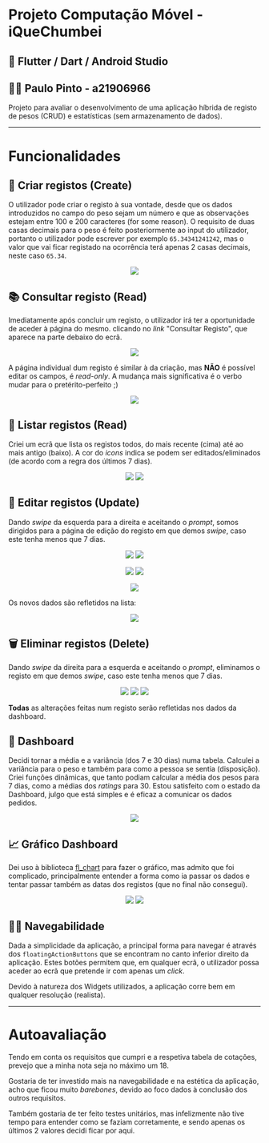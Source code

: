 # Projeto Computação Móvel - iQueChumbei

## 🎯 Flutter / Dart / Android Studio
## 👨‍🎓 Paulo Pinto - a21906966

Projeto para avaliar o desenvolvimento de uma aplicação híbrida de registo de pesos (CRUD) e estatísticas (sem armazenamento de dados).

***

# Funcionalidades
## 🎇 Criar registos (Create)

O utilizador pode criar o registo à sua vontade, desde que os dados introduzidos no campo do peso sejam um número e que as observações estejam entre 100 e 200 caracteres (for some reason). O requisito de duas casas decimais para o peso é feito posteriormente ao input do utilizador, portanto o utilizador pode escrever por exemplo `65.34341241242`, mas o valor que vai ficar registado na ocorrência terá apenas 2 casas decimais, neste caso `65.34`.

<p align="center">
  <img src="/assets/criar_registo.png" />
</p>


## 📚 Consultar registo (Read)

Imediatamente após concluir um registo, o utilizador irá ter a oportunidade de aceder à página do mesmo. clicando no *link* "Consultar Registo", que aparece na parte debaixo do ecrã.

<p align="center">
  <img src="/assets/consultar_registo.png" />
</p>

A página individual dum registo é similar à da criação, mas **NÃO** é possível editar os campos, é *read-only*. A mudança mais significativa é o verbo mudar para o pretérito-perfeito ;)

<p align="center">
  <img src="/assets/registo_page.png" />
</p>


## 🧾 Listar registos (Read)

Criei um ecrã que lista os registos todos, do mais recente (cima) até ao mais antigo (baixo). A cor do *icons* indica se podem ser editados/eliminados (de acordo com a regra dos últimos 7 dias).

<p align="center">
  <img src="/assets/lista_small.png" />
  <img src="/assets/lista_big.png" />
</p>

## 📝 Editar registos (Update)

Dando *swipe* da esquerda para a direita e aceitando o *prompt*, somos dirigidos para a página de edição do registo em que demos *swipe*, caso este tenha menos que 7 dias.

<p align="center">
  <img src="/assets/lista_edit_1.png" />
  <img src="/assets/lista_edit_2.png" />
</p>
<p align="center">
  <img src="/assets/lista_edit_3.png" />
  <img src="/assets/lista_edit_4.png" />
</p>
<p align="center">
  <img src="/assets/lista_edit_5.png" />
</p>
Os novos dados são refletidos na lista:
<p align="center">
  <img src="/assets/lista_edit_6.png" />
</p>


## 🗑 Eliminar registos (Delete)

Dando *swipe* da direita para a esquerda e aceitando o *prompt*, eliminamos o registo em que demos *swipe*, caso este tenha menos que 7 dias.
<p align="center">
  <img src="/assets/lista_del_1.png" />
  <img src="/assets/lista_del_1.png" />
  <img src="/assets/lista_del_3.png" />
</p>


**Todas** as alterações feitas num registo serão refletidas nos dados da dashboard.

## 🌌 Dashboard

Decidi tornar a média e a variância (dos 7 e 30 dias) numa tabela. Calculei a variância para o peso e também para como a pessoa se sentia (disposição). Criei funções dinâmicas, que tanto podiam calcular a média dos pesos para 7 dias, como a médias dos *ratings* para 30. Estou satisfeito com o estado da Dashboard, julgo que está simples e é eficaz a comunicar os dados pedidos.

<p align="center">
  <img src="/assets/dashboard.png" />
</p>

## 📈 Gráfico Dashboard

Dei uso à biblioteca [fl_chart](https://pub.dev/packages/fl_chart) para fazer o gráfico, mas admito que foi complicado, principalmente entender a forma como ia passar os dados e tentar passar também as datas dos registos (que no final não consegui).

<p align="center">
  <img src="/assets/graph_1.png" />
  <img src="/assets/graph_2.png" />
</p>

## 🏄‍♀️ Navegabilidade

Dada a simplicidade da aplicação, a principal forma para navegar é através dos `floatingActionButtons` que se encontram no canto inferior direito da aplicação. Estes botões permitem que, em qualquer ecrã, o utilizador possa aceder ao ecrã que pretende ir com apenas um *click*.

Devido à natureza dos Widgets utilizados, a aplicação corre bem em qualquer resolução (realista).


***

# Autoavaliação

Tendo em conta os requisitos que cumpri e a respetiva tabela de cotações, prevejo que a minha nota seja no máximo um 18.

Gostaria de ter investido mais na navegabilidade e na estética da aplicação, acho que ficou muito *barebones*, devido ao foco dados à conclusão dos outros requisitos.

Também gostaria de ter feito testes unitários, mas infelizmente não tive tempo para entender como se faziam corretamente, e sendo apenas os últimos 2 valores decidi ficar por aqui.
